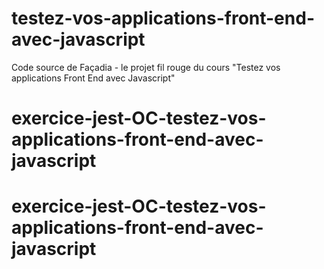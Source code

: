 # testez-vos-applications-front-end-avec-javascript
Code source de Façadia - le projet fil rouge du cours "Testez vos applications Front End avec Javascript" 
# exercice-jest-OC-testez-vos-applications-front-end-avec-javascript
# exercice-jest-OC-testez-vos-applications-front-end-avec-javascript
